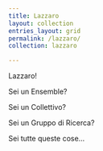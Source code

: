 ```yaml
---
title: Lazzaro
layout: collection
entries_layout: grid
permalink: /lazzaro/
collection: lazzaro

---
```


Lazzaro!

Sei un Ensemble?

Sei un Collettivo?

Sei un Gruppo di Ricerca?

Sei tutte queste cose…
